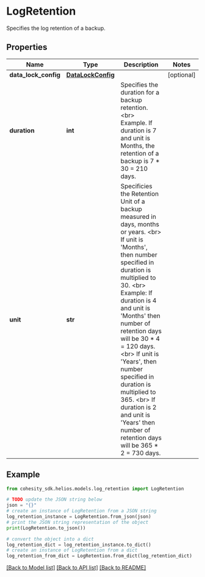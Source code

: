 # LogRetention

Specifies the log retention of a backup.

## Properties

Name | Type | Description | Notes
------------ | ------------- | ------------- | -------------
**data_lock_config** | [**DataLockConfig**](DataLockConfig.md) |  | [optional] 
**duration** | **int** | Specifies the duration for a backup retention. &lt;br&gt; Example. If duration is 7 and unit is Months, the retention of a backup is 7 * 30 &#x3D; 210 days. | 
**unit** | **str** | Specificies the Retention Unit of a backup measured in days, months or years. &lt;br&gt; If unit is &#39;Months&#39;, then number specified in duration is multiplied to 30. &lt;br&gt; Example: If duration is 4 and unit is &#39;Months&#39; then number of retention days will be 30 * 4 &#x3D; 120 days. &lt;br&gt; If unit is &#39;Years&#39;, then number specified in duration is multiplied to 365. &lt;br&gt; If duration is 2 and unit is &#39;Years&#39; then number of retention days will be 365 * 2 &#x3D; 730 days. | 

## Example

```python
from cohesity_sdk.helios.models.log_retention import LogRetention

# TODO update the JSON string below
json = "{}"
# create an instance of LogRetention from a JSON string
log_retention_instance = LogRetention.from_json(json)
# print the JSON string representation of the object
print(LogRetention.to_json())

# convert the object into a dict
log_retention_dict = log_retention_instance.to_dict()
# create an instance of LogRetention from a dict
log_retention_from_dict = LogRetention.from_dict(log_retention_dict)
```
[[Back to Model list]](../README.md#documentation-for-models) [[Back to API list]](../README.md#documentation-for-api-endpoints) [[Back to README]](../README.md)


